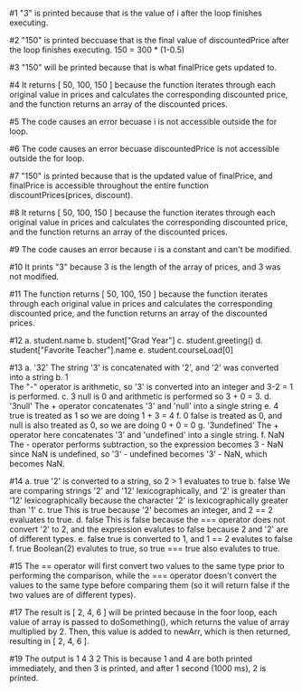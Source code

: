 #1 "3" is printed because that is the value of i after the loop finishes executing.

#2 "150" is printed beccuase that is the final value of discountedPrice after the 
loop finishes executing. 150 = 300 * (1-0.5)

#3 "150" will be printed because that is what finalPrice gets updated to.

#4 It returns [ 50, 100, 150 ] because the function iterates through each original
value in prices and calculates the corresponding discounted price, and the function
returns an array of the discounted prices.

#5 The code causes an error becuase i is not accessible outside the for loop.

#6 The code causes an error becuase discountedPrice is not accessible outside the for loop.

#7 "150" is printed because that is the updated value of finalPrice, and finalPrice is
accessible throughout the entire function discountPrices(prices, discount).

#8 It returns [ 50, 100, 150 ] because the function iterates through each original
value in prices and calculates the corresponding discounted price, and the function
returns an array of the discounted prices.

#9 The code causes an error because i is a constant and can't be modified.

#10 It prints "3" because 3 is the length of the array of prices, and 3 was not modified.

#11 The function returns [ 50, 100, 150 ] because the function iterates through each original value in prices and calculates the corresponding discounted price, and the function returns an array of the discounted prices.

#12 a. student.name
    b. student["Grad Year"]
    c. student.greeting()
    d. student["Favorite Teacher"].name
    e. student.courseLoad[0]

#13 a. '32' 
    The string '3' is concatenated with '2', and '2' was 
    converted into a string
    b. 1  
    The "-" operator is arithmetic, so '3' is converted into an integer and 3-2 = 1 is performed.
    c. 3 
    null is 0 and arithmetic is performed so 3 + 0 = 3.
    d. '3null' 
    The + operator concatenates '3' and 'null' into a single string
    e. 4
    true is treated as 1 so we are doing 1 + 3 = 4
    f. 0
    false is treated as 0, and null is also treated as 0, so we are doing 0 + 0 = 0
    g. '3undefined'
    The + operator here concatenates '3' and 'undefined' into a single string.
    f. NaN
    The - operator performs subtraction, so the expression becomes 3 - NaN since NaN is undefined, so '3' - undefined becomes '3' - NaN, which becomes NaN.

#14 a. true
    '2' is converted to a string, so 2 > 1 evaluates to true
    b. false
    We are comparing strings '2' and '12' lexicographically, and '2' is greater than '12' lexicographically because the character '2' is lexicographically greater than '1'
    c. true
    This is true because '2' becomes an integer, and 2 == 2 evaluates to true.
    d. false
    This is false because the === operator does not convert '2' to 2, and the expression evalutes to false because 2 and '2' are of different types. 
    e. false
    true is converted to 1, and 1 == 2 evalutes to false
    f. true
    Boolean(2) evalutes to true, so true === true also evalutes to true.

#15 The == operator will first convert two values to the same type prior to performing the comparison, while the === operator doesn't convert the values to the same type before comparing them (so it will return false if the two values are of different types).

#17 The result is [ 2, 4, 6 ] will be printed because in the foor loop, each value of array is passed to doSomething(), which returns the value of array multiplied by 2. Then, this value is added to newArr, which is then returned, resulting in [ 2, 4, 6 ].

#19 The output is 
1
4
3
2
This is because 1 and 4 are both printed immediately, and then 3 is printed, and after 1 second (1000 ms), 2 is printed. 
